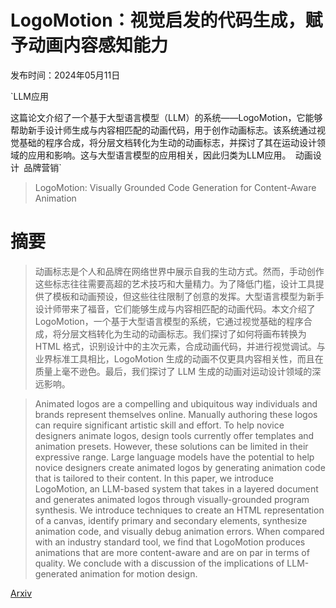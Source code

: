 # LogoMotion：视觉启发的代码生成，赋予动画内容感知能力

发布时间：2024年05月11日

`LLM应用

这篇论文介绍了一个基于大型语言模型（LLM）的系统——LogoMotion，它能够帮助新手设计师生成与内容相匹配的动画代码，用于创作动画标志。该系统通过视觉基础的程序合成，将分层文档转化为生动的动画标志，并探讨了其在运动设计领域的应用和影响。这与大型语言模型的应用相关，因此归类为LLM应用。` `动画设计` `品牌营销`

> LogoMotion: Visually Grounded Code Generation for Content-Aware Animation

# 摘要

> 动画标志是个人和品牌在网络世界中展示自我的生动方式。然而，手动创作这些标志往往需要高超的艺术技巧和大量精力。为了降低门槛，设计工具提供了模板和动画预设，但这些往往限制了创意的发挥。大型语言模型为新手设计师带来了福音，它们能够生成与内容相匹配的动画代码。本文介绍了 LogoMotion，一个基于大型语言模型的系统，它通过视觉基础的程序合成，将分层文档转化为生动的动画标志。我们探讨了如何将画布转换为 HTML 格式，识别设计中的主次元素，合成动画代码，并进行视觉调试。与业界标准工具相比，LogoMotion 生成的动画不仅更具内容相关性，而且在质量上毫不逊色。最后，我们探讨了 LLM 生成的动画对运动设计领域的深远影响。

> Animated logos are a compelling and ubiquitous way individuals and brands represent themselves online. Manually authoring these logos can require significant artistic skill and effort. To help novice designers animate logos, design tools currently offer templates and animation presets. However, these solutions can be limited in their expressive range. Large language models have the potential to help novice designers create animated logos by generating animation code that is tailored to their content. In this paper, we introduce LogoMotion, an LLM-based system that takes in a layered document and generates animated logos through visually-grounded program synthesis. We introduce techniques to create an HTML representation of a canvas, identify primary and secondary elements, synthesize animation code, and visually debug animation errors. When compared with an industry standard tool, we find that LogoMotion produces animations that are more content-aware and are on par in terms of quality. We conclude with a discussion of the implications of LLM-generated animation for motion design.

[Arxiv](https://arxiv.org/abs/2405.07065)